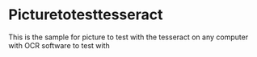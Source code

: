 # Picturetotesttesseract
This is the sample for picture to test with the tesseract on any computer with OCR software to test with 
